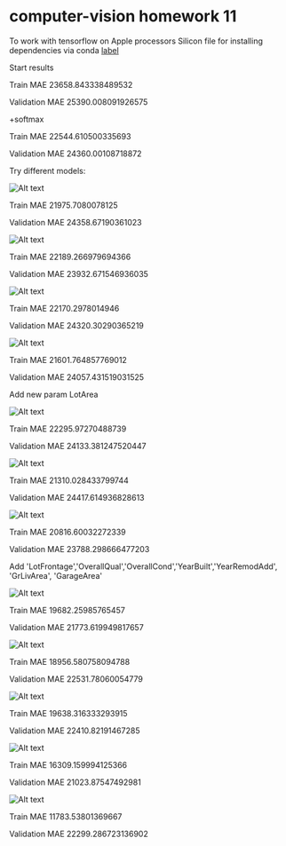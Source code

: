 # computer-vision homework 11

To work with tensorflow on Apple processors Silicon file for installing dependencies via conda [label](env-file.yml)


Start results

Train MAE      23658.843338489532

Validation MAE 25390.008091926575

+softmax

Train MAE      22544.610500335693

Validation MAE 24360.00108718872

Try different models:

![Alt text](results/result1.png)

Train MAE      21975.7080078125

Validation MAE 24358.67190361023


![Alt text](results/result2.png)

Train MAE      22189.266979694366

Validation MAE 23932.671546936035


![Alt text](results/result3.png)

Train MAE      22170.2978014946

Validation MAE 24320.30290365219


![Alt text](results/result4.png)

Train MAE      21601.764857769012

Validation MAE 24057.431519031525

Add new param LotArea

![Alt text](results/result5.png)

Train MAE      22295.97270488739

Validation MAE 24133.381247520447


![Alt text](results/result5_5.png)

Train MAE      21310.028433799744

Validation MAE 24417.614936828613



![Alt text](results/result6.png)

Train MAE      20816.60032272339

Validation MAE 23788.298666477203


Add 'LotFrontage','OverallQual','OverallCond','YearBuilt','YearRemodAdd', 'GrLivArea', 'GarageArea'


![Alt text](results/result7_0.png)

Train MAE      19682.25985765457

Validation MAE 21773.619949817657


![Alt text](results/result7_1.png)

Train MAE      18956.580758094788

Validation MAE 22531.78060054779


![Alt text](results/result7.png)

Train MAE      19638.316333293915

Validation MAE 22410.82191467285



![Alt text](results/result8.png)

Train MAE      16309.159994125366

Validation MAE 21023.87547492981


![Alt text](results/result9.png)

Train MAE      11783.53801369667

Validation MAE 22299.286723136902